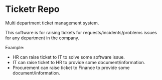 # Ticketr Repo

Multi department ticket management system.

This software is for raising tickets for requests/incidents/problems issues for any department in the company.

Example:

- HR can raise ticket to IT to solve some software issue.
- IT can raise ticket to HR to provide some document/information.
- Procurement can raise ticket to Finance to provide some document/information.
